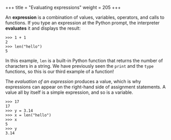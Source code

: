 +++
title = "Evaluating expressions"
weight = 205
+++

An **expression** is a combination of values, variables, operators, and calls to functions. If you
type an expression at the Python prompt, the interpreter **evaluates** it and
displays the result:

```
>>> 1 + 1
2
>>> len("hello")
5
```
In this example, ```len``` is a built-in Python function that returns the number of characters in a string.
We have previously seen the ```print``` and the ```type``` functions, so this is our third example of a function!

The *evaluation of an expression* produces a value, which is why expressions
can appear on the right-hand side of assignment statements. A value all by
itself is a simple expression, and so is a variable.

```
>>> 17
17
>>> y = 3.14
>>> x = len("hello")
>>> x
5
>>> y
3.14
```